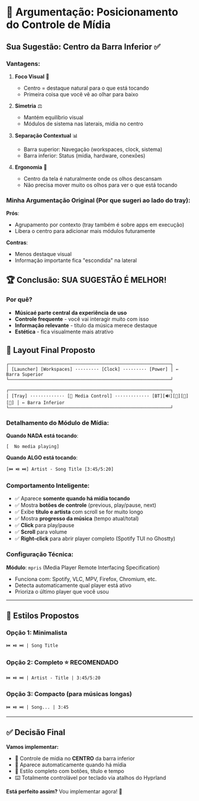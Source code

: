 # 🎵 Argumentação: Posicionamento do Controle de Mídia

## Sua Sugestão: Centro da Barra Inferior ✅

### Vantagens:
1. **Foco Visual** 🎯
   - Centro = destaque natural para o que está tocando
   - Primeira coisa que você vê ao olhar para baixo

2. **Simetria** ⚖️
   - Mantém equilíbrio visual
   - Módulos de sistema nas laterais, mídia no centro

3. **Separação Contextual** 📊
   - Barra superior: Navegação (workspaces, clock, sistema)
   - Barra inferior: Status (mídia, hardware, conexões)

4. **Ergonomia** 👀
   - Centro da tela é naturalmente onde os olhos descansam
   - Não precisa mover muito os olhos para ver o que está tocando

### Minha Argumentação Original (Por que sugeri ao lado do tray):

**Prós**:
- Agrupamento por contexto (tray também é sobre apps em execução)
- Libera o centro para adicionar mais módulos futuramente

**Contras**:
- Menos destaque visual
- Informação importante fica "escondida" na lateral

## 🏆 Conclusão: SUA SUGESTÃO É MELHOR!

### Por quê?
- **Músicaé parte central da experiência de uso**
- **Controle frequente** - você vai interagir muito com isso
- **Informação relevante** - título da música merece destaque
- **Estética** - fica visualmente mais atrativo

## 📐 Layout Final Proposto

```
┌─────────────────────────────────────────────────────────────┐
│ [Launcher] [Workspaces] ········· [Clock] ········· [Power] │ ← Barra Superior
└─────────────────────────────────────────────────────────────┘

┌─────────────────────────────────────────────────────────────┐
│ [Tray] ············· [🎵 Media Control] ············· [BT][🔊][🎤][📡][🔋] │ ← Barra Inferior
└─────────────────────────────────────────────────────────────┘
```

### Detalhamento do Módulo de Mídia:

**Quando NADA está tocando**:
```
[  No media playing]
```

**Quando ALGO está tocando**:
```
[⏮️ ⏯️ ⏭️] Artist - Song Title [3:45/5:20]
```

### Comportamento Inteligente:
- ✅ Aparece **somente quando há mídia tocando**
- ✅ Mostra **botões de controle** (previous, play/pause, next)
- ✅ Exibe **título e artista** com scroll se for muito longo
- ✅ Mostra **progresso da música** (tempo atual/total)
- ✅ **Click** para play/pause
- ✅ **Scroll** para volume
- ✅ **Right-click** para abrir player completo (Spotify TUI no Ghostty)

### Configuração Técnica:

**Módulo**: `mpris` (Media Player Remote Interfacing Specification)
- Funciona com: Spotify, VLC, MPV, Firefox, Chromium, etc.
- Detecta automaticamente qual player está ativo
- Prioriza o último player que você usou

---

## 🎨 Estilos Propostos

### Opção 1: Minimalista
```
⏮️ ⏯️ ⏭️ | Song Title
```

### Opção 2: Completo ⭐ RECOMENDADO
```
⏮️ ⏯️ ⏭️ | Artist - Title | 3:45/5:20
```

### Opção 3: Compacto (para músicas longas)
```
⏮️ ⏯️ ⏭️ | Song... | 3:45
```

---

## ✅ Decisão Final

**Vamos implementar:**
- 🎵 Controle de mídia no **CENTRO** da barra inferior
- 📱 Aparece automaticamente quando há mídia
- 🎨 Estilo completo com botões, título e tempo
- ⌨️ Totalmente controlável por teclado via atalhos do Hyprland

**Está perfeito assim?** Vou implementar agora! 🚀
